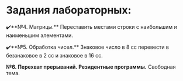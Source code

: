 # Задания лабораторных:

✔️**№4. Матрицы.** Переставить местами строки с наибольшим и наименьшим элементами.

✔️**№5. Обработка чисел.** Знаковое число в 8 сс перевести в беззнаковое в 2 сс и знаковое в 16 сс.

**№6. Перехват прерываний. Резидентные программы.** Свободная тема.
